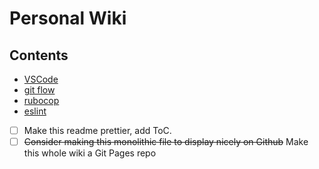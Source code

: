 # Personal Wiki

## Contents
* [VSCode](/vscode.md)
* [git flow](/git-flow.md)
* [rubocop](/rubocop.md)
* [eslint](/eslint.md)
* [ ]  Make this readme prettier, add ToC. 
* [ ]   ~~Consider making this monolithic file to display nicely on Github~~ Make this whole wiki a Git Pages repo
